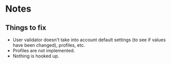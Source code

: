 # Notes

## Things to fix

- User validator doesn't take into account default settings (to see if values
  have been changed), profiles, etc.
- Profiles are not implemented.
- Nothing is hooked up.
